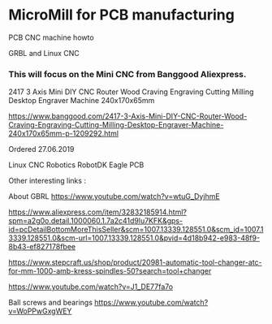 # MicroMill for PCB manufacturing

PCB CNC machine howto

GRBL and Linux CNC

### This will focus on the Mini CNC from Banggood Aliexpress.
2417 3 Axis Mini DIY CNC Router Wood Craving Engraving Cutting Milling Desktop Engraver Machine 240x170x65mm

https://www.banggood.com/2417-3-Axis-Mini-DIY-CNC-Router-Wood-Craving-Engraving-Cutting-Milling-Desktop-Engraver-Machine-240x170x65mm-p-1209292.html

Ordered 27.06.2019


Linux CNC
Robotics  RobotDK 
Eagle PCB


Other interesting links :

About GBRL
https://www.youtube.com/watch?v=wtuG_DyjhmE


https://www.aliexpress.com/item/32832185914.html?spm=a2g0o.detail.1000060.1.7a2c41d9lu7KFK&gps-id=pcDetailBottomMoreThisSeller&scm=1007.13339.128551.0&scm_id=1007.13339.128551.0&scm-url=1007.13339.128551.0&pvid=4d18b942-e983-48f9-8b43-ef827178fbee


https://www.stepcraft.us/shop/product/20981-automatic-tool-changer-atc-for-mm-1000-amb-kress-spindles-50?search=tool+changer

https://www.youtube.com/watch?v=J1_DE77fa7o

Ball screws and bearings
https://www.youtube.com/watch?v=WoPPwGxgWEY
